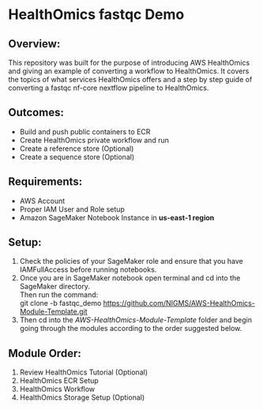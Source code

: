 # HealthOmics fastqc Demo

## Overview:
This repository was built for the purpose of introducing AWS HealthOmics and giving an example of converting a workflow to HealthOmics. It covers the topics of what services HealthOmics offers and a step by step guide of converting a fastqc nf-core nextflow pipeline to HealthOmics. 

## Outcomes:
* Build and push public containers to ECR
* Create HealthOmics private workflow and run
* Create a reference store (Optional)
* Create a sequence store (Optional)

## Requirements:
* AWS Account
* Proper IAM User and Role setup
* Amazon SageMaker Notebook Instance in **us-east-1 region**

## Setup:
1. Check the policies of your SageMaker role and ensure that you have IAMFullAccess before running notebooks.
2. Once you are in SageMaker notebook open terminal and cd into the SageMaker directory.<br> 
Then run the command: <br> git clone -b fastqc_demo https://github.com/NIGMS/AWS-HealthOmics-Module-Template.git
3. Then cd into the *AWS-HealthOmics-Module-Template* folder and begin going through the modules according to the order suggested below.

## Module Order:
1. Review HealthOmics Tutorial (Optional)
2. HealthOmics ECR Setup
3. HealthOmics Workflow
4. HealthOmics Storage Setup (Optional)

